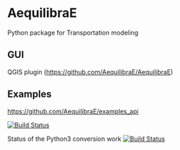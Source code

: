 # AequilibraE
Python package for Transportation modeling

## GUI
QGIS plugin (https://github.com/AequilibraE/AequilibraE)

## Examples
https://github.com/AequilibraE/examples_api

[![Build Status](https://travis-ci.org/AequilibraE/pyquilibrae.svg?branch=master)](https://travis-ci.org/AequilibraE/pyquilibrae)

Status of the Python3 conversion work
[![Build Status](https://travis-ci.org/AequilibraE/pyquilibrae.svg?branch=python3_conversion)](https://travis-ci.org/AequilibraE/pyquilibrae)